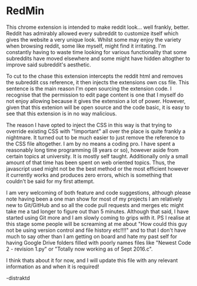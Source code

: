 # RedMin

This chrome extension is intended to make reddit look... well frankly, better. Reddit has admirably allowed every subreddit to customize itself which gives the website a very unique look. Whilst some may enjoy the variety when browsing reddit, some like myself, might find it irritating. I'm constantly having to waste time looking for various functionality that some subreddits have moved elsewhere and some might have hidden altogther to improve said subreddit's aesthetic.

To cut to the chase this extension intercepts the reddit html and removes the subreddit css reference, it then injects the extensions own css file. This sentence is the main reason I'm open sourcing the extension code. I recognise that the permission to edit page content is one that I myself do not enjoy allowing because it gives the extension a lot of power. However, given that this extenion will be open source and the code basic, it is easy to see that this extension is in no way malicious. 

The reason I have opted to inject the CSS in this way is that trying to override existing CSS with "!important" all over the place is quite frankly a nightmare. It turned out to be much easier to just remove the reference to the CSS file altogether. I am by no means a coding pro. I have spent a reasonably long time programming (8 years or so), however aside from certain topics at university. It is mostly self taught. Additionally only a small amount of that time has been spent on web oriented topics. Thus, the javascript used might not be the best method or the most efficient however it currently works and produces zero errors, which is something that couldn't be said for my first attempt.

I am very welcoming of both feature and code suggestions, although please note having been a one man show for most of my projects I am relatively new to Git/GitHub and so all the code pull requests and merges etc might take me a tad longer to figure out than 5 minutes. Although that said, I have started using Git more and I am slowly coming to grips with it. PS I realise at this stage some people will be screaming at me about "How could this guy not be using version control and file history etc!!!!" and to that I don't have much to say other than I am getting on board and hate my past self for having Google Drive folders filled with poorly names files like "Newest Code 2 - revision 1.py" or "Totally now working as of Sept 2016.c".

I think thats about it for now, and I will update this file with any relevant information as and when it is required!

-distraktd
